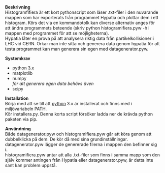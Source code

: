 ﻿**Beskrivning**  
Histogramfifiera är ett kort pythonscript som läser .txt-filer i den nuvarande mappen som har exporterats från
programmet Hypatia och plottar dem i ett histogram. Körs det via en kommandotolk kan diverse alternativ anges
för att ändra programmets beteende (skriv python histogramifiera.pyw -h i mappen med programmet för att se
möjligheterna).  
Hypatia låter en prova på att analysera riktig data från partikelkollisioner i LHC vid CERN. Orkar man inte
sitta och generera data genom hypatia för att testa programmet kan man generera sin egen med datagenerator.pyw.

**Systemkrav**  
- python 3.x  
- matplotlib  
- numpy  
*för att generera egen data behövs även*  
- scipy

**Installation**  
Börja med att se till att [python](www.python.org) 3.x är installerat och finns med i miljövariabeln PATH.  
Kör installera.py. Denna korta script försöker ladda ner de krävda python paketen via pip.  

**Användning**  
Både datagenerator.pyw och histogramifiera.pyw går att köra genom att dubbelklicka på dem. De kör då med sina
grundinställningar.  datagenerator.pyw lägger de genererade filerna i mappen den befinner sig i.  
histogramifiera.pyw antar att alla .txt-filer som finns i samma mapp som den själv kommer antingen från Hypatia
eller datagenerator.pyw, är detta inte sant kan problem uppstå.